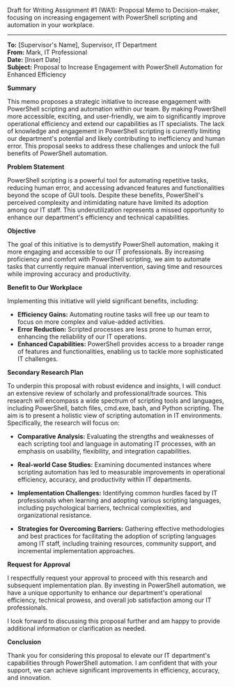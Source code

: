 Draft for Writing Assignment #1 (WA1): Proposal Memo to Decision-maker, focusing on increasing engagement with PowerShell scripting and automation in your workplace.

---

**To:** [Supervisor's Name], Supervisor, IT Department  
**From:** Mark, IT Professional  
**Date:** [Insert Date]  
**Subject:** Proposal to Increase Engagement with PowerShell Automation for Enhanced Efficiency


**Summary**

This memo proposes a strategic initiative to increase engagement with PowerShell scripting and automation within our team. By making PowerShell more accessible, exciting, and user-friendly, we aim to significantly improve operational efficiency and extend our capabilities as IT specialists. The lack of knowledge and engagement in PowerShell scripting is currently limiting our department's potential and likely contributing to inefficiency and human error. This proposal seeks to address these challenges and unlock the full benefits of PowerShell automation.

**Problem Statement**

PowerShell scripting is a powerful tool for automating repetitive tasks, reducing human error, and accessing advanced features and functionalities beyond the scope of GUI tools. Despite these benefits, PowerShell's perceived complexity and intimidating nature have limited its adoption among our IT staff. This underutilization represents a missed opportunity to enhance our department's efficiency and technical capabilities.

**Objective**

The goal of this initiative is to demystify PowerShell automation, making it more engaging and accessible to our IT professionals. By increasing proficiency and comfort with PowerShell scripting, we aim to automate tasks that currently require manual intervention, saving time and resources while improving accuracy and productivity.

**Benefit to Our Workplace**

Implementing this initiative will yield significant benefits, including:
- **Efficiency Gains:** Automating routine tasks will free up our team to focus on more complex and value-added activities.
- **Error Reduction:** Scripted processes are less prone to human error, enhancing the reliability of our IT operations.
- **Enhanced Capabilities:** PowerShell provides access to a broader range of features and functionalities, enabling us to tackle more sophisticated IT challenges.

**Secondary Research Plan**

To underpin this proposal with robust evidence and insights, I will conduct an extensive review of scholarly and professional/trade sources. This research will encompass a wide spectrum of scripting tools and languages, including PowerShell, batch files, cmd.exe, bash, and Python scripting. The aim is to present a holistic view of scripting automation in IT environments. Specifically, the research will focus on:

- **Comparative Analysis:** Evaluating the strengths and weaknesses of each scripting tool and language in automating IT processes, with an emphasis on usability, flexibility, and integration capabilities.
  
- **Real-world Case Studies:** Examining documented instances where scripting automation has led to measurable improvements in operational efficiency, accuracy, and productivity within IT departments.
  
- **Implementation Challenges:** Identifying common hurdles faced by IT professionals when learning and adopting various scripting languages, including psychological barriers, technical complexities, and organizational resistance.
  
- **Strategies for Overcoming Barriers:** Gathering effective methodologies and best practices for facilitating the adoption of scripting languages among IT staff, including training resources, community support, and incremental implementation approaches.


**Request for Approval**

I respectfully request your approval to proceed with this research and subsequent implementation plan. By investing in PowerShell automation, we have a unique opportunity to enhance our department's operational efficiency, technical prowess, and overall job satisfaction among our IT professionals.

I look forward to discussing this proposal further and am happy to provide additional information or clarification as needed.

**Conclusion**

Thank you for considering this proposal to elevate our IT department's capabilities through PowerShell automation. I am confident that with your support, we can achieve significant improvements in efficiency, accuracy, and innovation.


